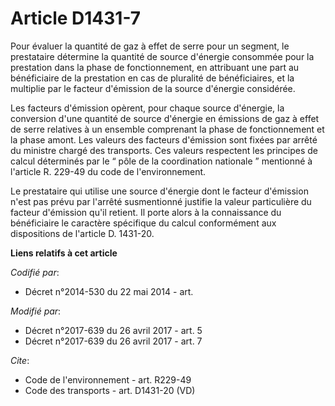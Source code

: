 # Article D1431-7

Pour évaluer la quantité de  gaz à effet de serre pour un segment, le prestataire détermine la quantité de source d'énergie
consommée pour la prestation dans la phase de fonctionnement, en attribuant une part au bénéficiaire de la prestation en cas
de pluralité de bénéficiaires, et la multiplie par le facteur d'émission de la source d'énergie considérée. 

Les facteurs d'émission opèrent, pour chaque source d'énergie, la conversion d'une quantité de source d'énergie en émissions
de  gaz à effet de serre relatives à un ensemble comprenant la phase de fonctionnement et la phase amont. Les valeurs des
facteurs d'émission sont fixées par arrêté du ministre chargé des transports. Ces valeurs respectent les principes de calcul
déterminés par le “ pôle de la coordination nationale ” mentionné à l'article R. 229-49 du code de l'environnement. 

Le prestataire qui utilise une source d'énergie dont le facteur d'émission n'est pas prévu par l'arrêté susmentionné justifie
la valeur particulière du facteur d'émission qu'il retient. Il porte alors à la connaissance du bénéficiaire le caractère
spécifique du calcul conformément aux dispositions de l'article D. 1431-20.

**Liens relatifs à cet article**

_Codifié par_:

  - Décret n°2014-530 du 22 mai 2014 - art.

_Modifié par_:

  - Décret n°2017-639 du 26 avril 2017 - art. 5
  - Décret n°2017-639 du 26 avril 2017 - art. 7

_Cite_:

  - Code de l'environnement - art. R229-49
  - Code des transports - art. D1431-20 (VD)
